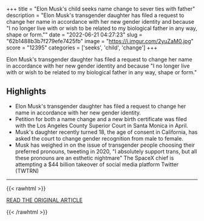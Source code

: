 +++
title = "Elon Musk's child seeks name change to sever ties with father"
description = "Elon Musk's transgender daughter has filed a request to change her name in accordance with her new gender identity and because \"I no longer live with or wish to be related to my biological father in any way, shape or form.\""
date = "2022-06-21 04:27:23"
slug = "62b1488b3b7f279efe7425fb"
image = "https://i.imgur.com/2yuZaM0.jpg"
score = "12395"
categories = ['seeks', 'child', 'change']
+++

Elon Musk's transgender daughter has filed a request to change her name in accordance with her new gender identity and because \"I no longer live with or wish to be related to my biological father in any way, shape or form.\"

## Highlights

- Elon Musk's transgender daughter has filed a request to change her name in accordance with her new gender identity.
- Petition for both a name change and a new birth certificate was filed with the Los Angeles County Superior Court in Santa Monica in April.
- Musk's daughter recently turned 18, the age of consent in California, has asked the court to change gender recognition from male to female.
- Musk has weighed in on the issue of transgender people choosing their preferred pronouns, tweeting in 2020, "I absolutely support trans, but all these pronouns are an esthetic nightmare" The SpaceX chief is attempting a $44 billion takeover of social media platform Twitter (TWTRN)

---

{{< rawhtml >}}
  <p class="article-category">
    <a target="_blank" href="https://www.reuters.com/world/elon-musks-child-seeks-name-change-sever-ties-with-father-2022-06-21/">READ THE ORIGINAL ARTICLE</a>
  </p>
{{< /rawhtml >}}

